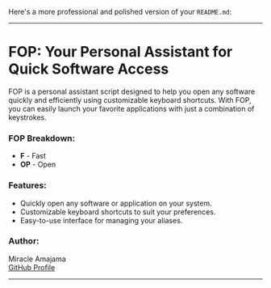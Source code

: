 Here's a more professional and polished version of your `README.md`:

---

# FOP: Your Personal Assistant for Quick Software Access

FOP is a personal assistant script designed to help you open any software quickly and efficiently using customizable keyboard shortcuts. With FOP, you can easily launch your favorite applications with just a combination of keystrokes.

### FOP Breakdown:
- **F** - Fast
- **OP** - Open

### Features:
- Quickly open any software or application on your system.
- Customizable keyboard shortcuts to suit your preferences.
- Easy-to-use interface for managing your aliases.

### Author:
Miracle Amajama  
[GitHub Profile](https://github.com/iceking-fct)

---

